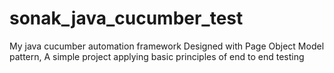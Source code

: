 # sonak_java_cucumber_test
My java cucumber automation framework
Designed with Page Object Model pattern, A simple project applying basic principles of end to end testing
